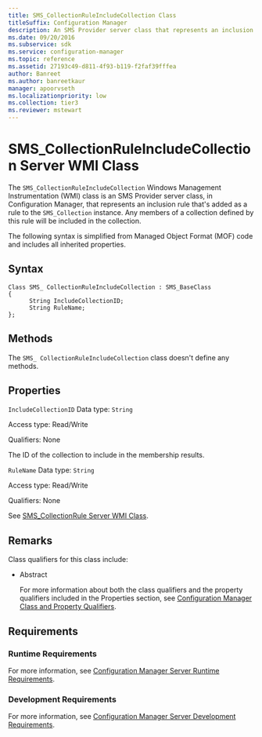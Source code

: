 ```yaml
---
title: SMS_CollectionRuleIncludeCollection Class
titleSuffix: Configuration Manager
description: An SMS Provider server class that represents an inclusion rule that's added as a rule to the `SMS_Collection` instance.
ms.date: 09/20/2016
ms.subservice: sdk
ms.service: configuration-manager
ms.topic: reference
ms.assetid: 27193c49-d811-4f93-b119-f2faf39fffea
author: Banreet
ms.author: banreetkaur
manager: apoorvseth
ms.localizationpriority: low
ms.collection: tier3
ms.reviewer: mstewart
---
```

# SMS_CollectionRuleIncludeCollection Server WMI Class
The `SMS_CollectionRuleIncludeCollection` Windows Management Instrumentation (WMI) class is an SMS Provider server class, in Configuration Manager, that represents an inclusion rule that's added as a rule to the `SMS_Collection` instance. Any members of a collection defined by this rule will be included in the collection.

 The following syntax is simplified from Managed Object Format (MOF) code and includes all inherited properties.

## Syntax

```
Class SMS_ CollectionRuleIncludeCollection : SMS_BaseClass
{
      String IncludeCollectionID;
      String RuleName;
};
```

## Methods
 The `SMS_ CollectionRuleIncludeCollection` class doesn't define any methods.

## Properties
 `IncludeCollectionID`
 Data type: `String`

 Access type: Read/Write

 Qualifiers: None

 The ID of the collection to include in the membership results.

 `RuleName`
 Data type: `String`

 Access type: Read/Write

 Qualifiers: None

 See [SMS_CollectionRule Server WMI Class](../../../../../develop/reference/core/clients/collections/sms_collectionrule-server-wmi-class.md).

## Remarks
 Class qualifiers for this class include:

- Abstract

  For more information about both the class qualifiers and the property qualifiers included in the Properties section, see [Configuration Manager Class and Property Qualifiers](../../../../../develop/reference/misc/class-and-property-qualifiers.md).

## Requirements

### Runtime Requirements
 For more information, see [Configuration Manager Server Runtime Requirements](../../../../../develop/core/reqs/server-runtime-requirements.md).

### Development Requirements
 For more information, see [Configuration Manager Server Development Requirements](../../../../../develop/core/reqs/server-development-requirements.md).
